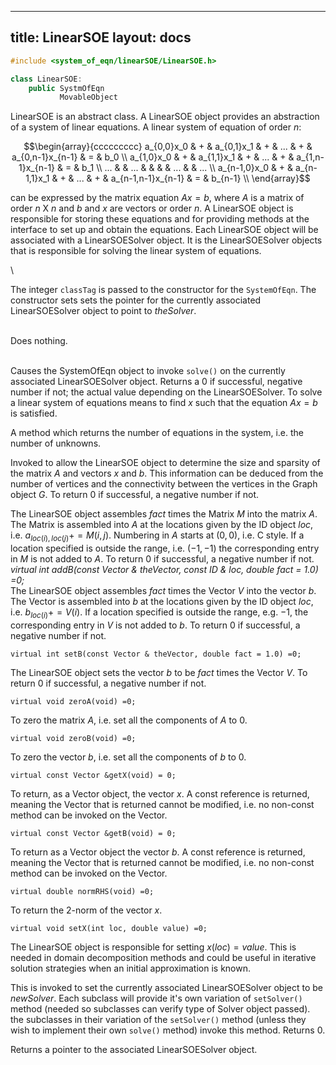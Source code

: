 
---
title: LinearSOE 
layout: docs
---

```cpp
#include <system_of_eqn/linearSOE/LinearSOE.h>

class LinearSOE: 
    public SystmOfEqn
           MovableObject
```


LinearSOE is an abstract class. A LinearSOE object provides an
abstraction of a system of linear equations. A linear system of equation
of order $n$:

$$\begin{array}{ccccccccc}
a_{0,0}x_0 & + & a_{0,1}x_1  & + & ... & + & a_{0,n-1}x_{n-1} & = & b_0  \\
a_{1,0}x_0 & + & a_{1,1}x_1  & + & ... & + & a_{1,n-1}x_{n-1} & = & b_1 \\
 ...  &  & ...  &  & & &  ... & & ... \\
a_{n-1,0}x_0 & + & a_{n-1,1}x_1  & + & ... & + & a_{n-1,n-1}x_{n-1} &
= & b_{n-1} \\ 
\end{array}$$

can be expressed by the matrix equation $Ax=b$, where $A$ is a matrix of
order $n$ X $n$ and $b$ and $x$ are vectors or order $n$. A LinearSOE
object is responsible for storing these equations and for providing
methods at the interface to set up and obtain the equations. Each
LinearSOE object will be associated with a LinearSOESolver object. It is
the LinearSOESolver objects that is responsible for solving the linear
system of equations.

\



The integer `classTag` is passed to the constructor for the `SystemOfEqn`.
The constructor sets sets the pointer for the currently associated
LinearSOESolver object to point to *theSolver*.

\
Does nothing.

\
Causes the SystemOfEqn object to invoke `solve()` on the currently
associated LinearSOESolver object. Returns a $0$ if successful, negative
number if not; the actual value depending on the LinearSOESolver. To
solve a linear system of equations means to find $x$ such that the
equation $Ax=b$ is satisfied.

A method which returns the number of equations in the system, i.e. the
number of unknowns.

Invoked to allow the LinearSOE object to determine the size and sparsity
of the matrix $A$ and vectors $x$ and $b$. This information can be
deduced from the number of vertices and the connectivity between the
vertices in the Graph object *G*. To return $0$ if successful, a
negative number if not.

The LinearSOE object assembles *fact* times the Matrix *M* into the
matrix $A$. The Matrix is assembled into $A$ at the locations given by
the ID object *loc*, i.e. $a_{loc(i),loc(j)} +=
M(i,j)$. Numbering in $A$ starts at $(0,0)$, i.e. C style. If a location
specified is outside the range, i.e. $(-1,-1)$ the corresponding entry
in *M* is not added to $A$. To return $0$ if successful, a negative
number if not.
*virtual int addB(const Vector & theVector, const ID & loc, double fact
= 1.0) =0;*\
The LinearSOE object assembles *fact* times the Vector *V* into the
vector $b$. The Vector is assembled into $b$ at the locations given by
the ID object *loc*, i.e. $b_{loc(i)} += V(i)$. If a location specified
is outside the range, e.g. $-1$, the corresponding entry in *V* is not
added to $b$. To return $0$ if successful, a negative number if not.

```{.cpp}
virtual int setB(const Vector & theVector, double fact = 1.0) =0;
```

The LinearSOE object sets the vector *b* to be *fact* times the Vector
*V*. To return $0$ if successful, a negative number if not.

```{.cpp}
virtual void zeroA(void) =0;
```

To zero the matrix $A$, i.e. set all the components of $A$ to $0$.

```{.cpp}
virtual void zeroB(void) =0;
```

To zero the vector $b$, i.e. set all the components of $b$ to $0$.

```{.cpp}
virtual const Vector &getX(void) = 0;
```

To return, as a Vector object, the vector $x$. A const reference is
returned, meaning the Vector that is returned cannot be modified, i.e.
no non-const method can be invoked on the Vector.

```{.cpp}
virtual const Vector &getB(void) = 0;
```

To return as a Vector object the vector $b$. A const reference is
returned, meaning the Vector that is returned cannot be modified, i.e.
no non-const method can be invoked on the Vector.

```{.cpp}
virtual double normRHS(void) =0;
```

To return the 2-norm of the vector $x$.

```{.cpp}
virtual void setX(int loc, double value) =0;
```

The LinearSOE object is responsible for setting $x(loc) = value$. This
is needed in domain decomposition methods and could be useful in
iterative solution strategies when an initial approximation is known.

This is invoked to set the currently associated LinearSOESolver object
to be *newSolver*. Each subclass will provide it's own variation of
`setSolver()` method (needed so subclasses can verify type of Solver
object passed). the subclasses in their variation of the `setSolver()`
method (unless they wish to implement their own `solve()` method) invoke
this method. Returns $0$.

Returns a pointer to the associated LinearSOESolver object.
